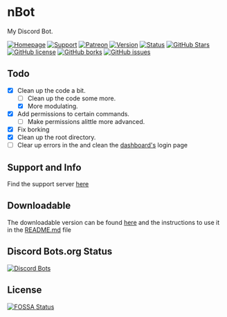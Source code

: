 # nBot
My Discord Bot.

[![Homepage](https://img.shields.io/badge/M-Homepage-7289DA.svg?style=flat-square)](https://bot.nBot.ml/home)
[![Support](https://img.shields.io/badge/M-Support-7289DA.svg?style=flat-square)](https://discord.gg/qEFNkxB)
[![Patreon](https://img.shields.io/badge/M-Patreon-7289DA.svg?style=flat-square)](https://patreon.com/fhg)
[![Version](https://img.shields.io/badge/V-2.5.1-green.svg?style=flat-square)](https://github.com/FHGDev/JSnBot/releases)
[![Status](https://img.shields.io/badge/S-Ready-green.svg?style=flat-square)]()
[![GitHub Stars](https://img.shields.io/github/Stars/FHGDev/JSnBot.svg?style=flat-square)](https://github.com/FHGDev/JSnBot/stargazers)
[![GitHub license](https://img.shields.io/github/License/FHGDev/JSnBot.svg?style=flat-square)](https://github.com/FHGDev/JSnBot/blob/master/LICENSE)
[![GitHub borks](https://img.shields.io/github/Forks/FHGDev/JSnBot.svg?style=flat-square)](https://github.com/FHGDev/JSnBot/network)
[![GitHub issues](https://img.shields.io/github/Issues/FHGDev/JSnBot.svg?style=flat-square)](https://github.com/FHGDev/JSnBot/issues)

## Todo

- [x] Clean up the code a bit.
    - [ ] Clean up the code some more.
    - [x] More modulating.
- [x] Add permissions to certain commands.
    - [ ] Make permissions alittle more advanced.
- [x] Fix borking
- [x] Clean up the root directory.
- [ ] Clear up errors in the and clean the [dashboard's](https://nBot.cf) login page

## Support and Info
   Find the support server [here](https://discord.gg/qEFNkxB)
   
## Downloadable
   The downloadable version can be found [here](https://github.com/FHGDev/nBot/tree/downloadable) and the instructions to use it in the [README.md](https://github.com/FHGDev/nBot/blob/downloadable/README.md) file

## Discord Bots.org Status
[![Discord Bots](https://discordbots.org/api/widget/294194506113220608.svg)](https://discordbots.org/bot/294194506113220608)

## License
[![FOSSA Status](https://app.fossa.io/api/projects/git%2Bgithub.com%2FFHGDev%2FnBot.svg?type=large)](https://app.fossa.io/projects/git%2Bgithub.com%2FFHGDev%2FnBot?ref=badge_large)
